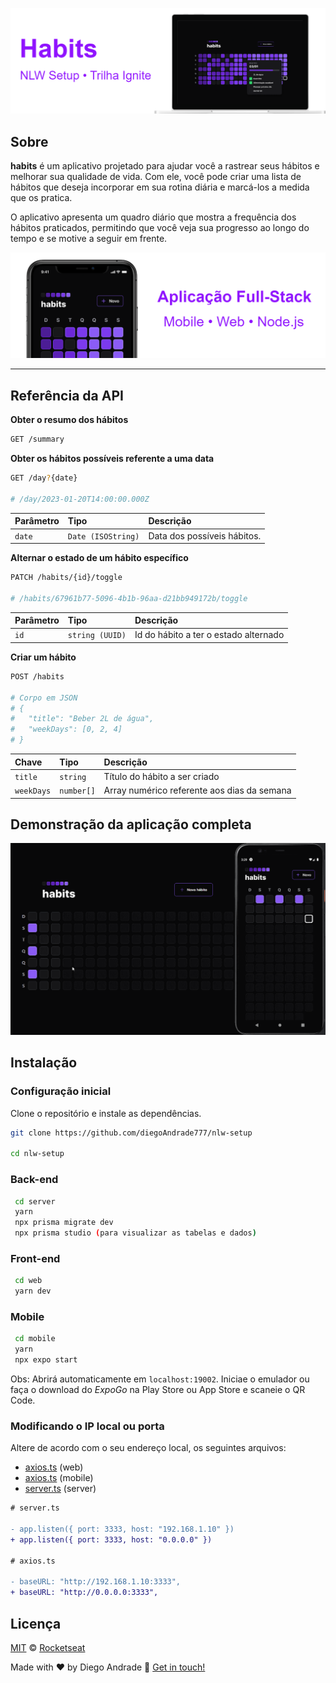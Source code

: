 ![](./banner1.png)

## Sobre

**habits** é um aplicativo projetado para ajudar você a rastrear seus hábitos e melhorar sua qualidade de vida. Com ele, você pode criar uma lista de hábitos que deseja incorporar em sua rotina diária e marcá-los a medida que os pratica.

O aplicativo apresenta um quadro diário que mostra a frequência dos hábitos praticados, permitindo que você veja sua progresso ao longo do tempo e se motive a seguir em frente.

![](./banner2.png)

---

## Referência da API

**Obter o resumo dos hábitos**

```bash
GET /summary
```

**Obter os hábitos possíveis referente a uma data**

```bash
GET /day?{date}

# /day/2023-01-20T14:00:00.000Z
```

| Parâmetro | Tipo               | Descrição                   |
| :-------- | :----------------- | :-------------------------- |
| `date`    | `Date (ISOString)` | Data dos possíveis hábitos. |

**Alternar o estado de um hábito específico**

```bash
PATCH /habits/{id}/toggle

# /habits/67961b77-5096-4b1b-96aa-d21bb949172b/toggle
```

| Parâmetro | Tipo            | Descrição                             |
| :-------- | :-------------- | :------------------------------------ |
| `id`      | `string (UUID)` | Id do hábito a ter o estado alternado |

**Criar um hábito**

```bash
POST /habits

# Corpo em JSON
# {
#   "title": "Beber 2L de água",
#   "weekDays": [0, 2, 4]
# }
```

| Chave      | Tipo       | Descrição                                   |
| :--------- | :--------- | :------------------------------------------ |
| `title`    | `string`   | Título do hábito a ser criado               |
| `weekDays` | `number[]` | Array numérico referente aos dias da semana |

## Demonstração da aplicação completa

![](./demo.gif)

## Instalação

### Configuração inicial

Clone o repositório e instale as dependências.

```bash
git clone https://github.com/diegoAndrade777/nlw-setup

cd nlw-setup

```
### Back-end

```bash
 cd server
 yarn
 npx prisma migrate dev
 npx prisma studio (para visualizar as tabelas e dados)

```
### Front-end

```bash
 cd web
 yarn dev
```
### Mobile

```bash
 cd mobile
 yarn
 npx expo start
```
Obs: Abrirá automaticamente em `localhost:19002`. Iniciae o emulador ou faça o download do *ExpoGo* na Play Store ou App Store e scaneie o QR Code.

### Modificando o IP local ou porta

Altere de acordo com o seu endereço local, os seguintes arquivos:

- [axios.ts](./web/src/lib/axios.ts) (web)
- [axios.ts](./mobile/src/lib/axios.ts) (mobile)
- [server.ts](./server/src/server.ts) (server)

```diff
# server.ts

- app.listen({ port: 3333, host: "192.168.1.10" })
+ app.listen({ port: 3333, host: "0.0.0.0" })

# axios.ts

- baseURL: "http://192.168.1.10:3333",
+ baseURL: "http://0.0.0.0:3333",
```

## Licença

[MIT](./LICENSE) &copy; [Rocketseat](https://rocketseat.com.br/)

Made with ♥ by Diego Andrade :wave: [Get in touch!](https://www.linkedin.com/in/diego-rodrigo-de-andrade-98a0271a0/)
